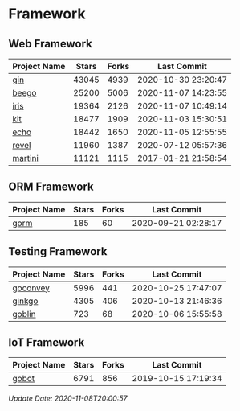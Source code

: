 # Framework

## Web Framework
| Project Name | Stars | Forks | Last Commit |
| ------------ | ----- | ----- | ----------- |
| [gin](https://github.com/gin-gonic/gin) | 43045 | 4939 | 2020-10-30 23:20:47 |
| [beego](https://github.com/astaxie/beego) | 25200 | 5006 | 2020-11-07 14:23:55 |
| [iris](https://github.com/kataras/iris) | 19364 | 2126 | 2020-11-07 10:49:14 |
| [kit](https://github.com/go-kit/kit) | 18477 | 1909 | 2020-11-03 15:30:51 |
| [echo](https://github.com/labstack/echo) | 18442 | 1650 | 2020-11-05 12:55:55 |
| [revel](https://github.com/revel/revel) | 11960 | 1387 | 2020-07-12 05:57:36 |
| [martini](https://github.com/go-martini/martini) | 11121 | 1115 | 2017-01-21 21:58:54 |

## ORM Framework
| Project Name | Stars | Forks | Last Commit |
| ------------ | ----- | ----- | ----------- |
| [gorm](https://github.com/jinzhu/gorm) | 185 | 60 | 2020-09-21 02:28:17 |

## Testing Framework
| Project Name | Stars | Forks | Last Commit |
| ------------ | ----- | ----- | ----------- |
| [goconvey](https://github.com/smartystreets/goconvey) | 5996 | 441 | 2020-10-25 17:47:07 |
| [ginkgo](https://github.com/onsi/ginkgo) | 4305 | 406 | 2020-10-13 21:46:36 |
| [goblin](https://github.com/franela/goblin) | 723 | 68 | 2020-10-06 15:55:58 |

## IoT Framework
| Project Name | Stars | Forks | Last Commit |
| ------------ | ----- | ----- | ----------- |
| [gobot](https://github.com/hybridgroup/gobot) | 6791 | 856 | 2019-10-15 17:19:34 |

*Update Date: 2020-11-08T20:00:57*
